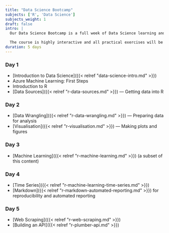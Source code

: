 ```yaml
---
title: "Data Science Bootcamp"
subjects: ['R', 'Data Science']
subjects_weight: 1
draft: false
intro: |
  Our Data Science Bootcamp is a full week of Data Science learning and covers the topics listed below.

  The course is highly interactive and all practical exercises will be done in [R](https://www.r-project.org/).
duration: 5 days
---
```


<!--
https://datasciencedojo.com/bootcamp/curriculum/
-->

### Day 1

- [Introduction to Data Science]({{< relref "data-science-intro.md" >}})
- Azure Machine Learning: First Steps
- Introduction to R
- [Data Sources]({{< relref "r-data-sources.md" >}}) &mdash; Getting data into R

### Day 2

- [Data Wrangling]({{< relref "r-data-wrangling.md" >}}) &mdash; Preparing data for analysis
- [Visualisation]({{< relref "r-visualisation.md" >}}) &mdash; Making plots and figures

### Day 3

- [Machine Learning]({{< relref "r-machine-learning.md" >}}) (a subset of this content)

### Day 4

- [Time Series]({{< relref "r-machine-learning-time-series.md" >}})
- [Markdown]({{< relref "r-markdown-automated-reporting.md" >}}) for reproducibility and automated reporting

### Day 5

- [Web Scraping]({{< relref "r-web-scraping.md" >}})
- [Building an API]({{< relref "r-plumber-api.md" >}})


<!--
- Ensembles, Bagging and Boosting
- Cross Validation and Tuning
- Unsupervised Learning
- Text Analysis
- Recommendation Engines
-->